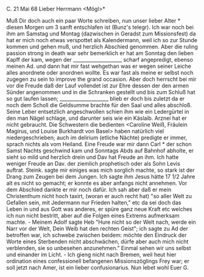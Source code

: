  C. 21 Mai 68
Lieber Herrmann <Mögl>*

Muß Dir doch auch ein paar Worte schreiben, nun unser lieber Alter <Hebich>* diesen Morgen um 3 sanft entschlafen ist (Bunz's telegr). Ich war noch bei ihm am Samstag und Montag (dazwischen in Geradst zum Missionsfest) da hat er mich noch etwas verspottet als Kalendermann, weil ich so zur Stunde kommen und gehen muß, und herzlich Abschied genommen. Aber die ruling passion strong in death war sehr bemerklich er hat am Sonntag den lieben Kapff der kam, wegen der ____________________ scharf angepredigt, ebenso meinen Ad. und dann hat mir fast wehgethan was er wegen seiner Leiche alles anordnete oder anordnen wollte. Es war fast als meine er selbst noch zugegen zu sein to improve the grand occasion. Aber doch herrscht bei mir vor die Freude daß der Lauf vollendet ist zur Ehre dessen der den armen Sünder angenommen und in die Schranken gestellt und bis zum Schluß hat so gut laufen lassen; ____________________ blieb er doch bis zuletzt da er noch dem Scholl die Geldsumme brachte für den Saal und alles abschloß. Seine Leber entsetzlich angeschwollen schien ihm wie ein Ledergürtel in den man Nägel schlage, und darunter seis wie ein Käslaib. Arznei hat er nicht gebraucht. Die Schwestern die bedienten <Caroline Weiß, Fräulein Magirus, und Louise Burkhardt von Basel> haben natürlich viel niedergeschrieben; auch im delirium (etliche Nächte) predigte er immer, sprach nichts als vom Heiland. Eine Freude war mir dann Carl <Weigle>* der schon Samst Nachts geschwind kam und Sonntags Abds auf Bahnhof abholte, er sieht so mild und herzlich drein und Dav hat Freude an ihm. Ich hatte weniger Freude an Dav. der ziemlich prophetisch oder als Sohn Levis auftrat. Steink. sagte mir einiges was mich sorglich machte, so stark ist der Drang zum Zeugen bei dem Jungen. Ich sagte ihm Jesus hätte 17 1/2 Jahre alt es nicht so gemacht; er konnte es aber anfangs nicht annehmen. Vor dem Abschied dankte er mir noch dafür. Ich sah aber daß er mein Christenthum nicht hoch taxirt, (woran er auch recht hat) "so aller Welt zu Gefallen sein, mit Jedermann nur Frieden halten," etc da sei doch das Leben in und aus Gott was anderes, er spüre ganz neue Kraft etc welches ich nun nicht bestritt, aber auf die Folgen eines Extrems aufmerksam machte. - Meinem Adolf sagte Heb "Hure nicht so der Welt nach, werde ein Narr vor der Welt, Dein Weib hat den rechten Geist"; ich sagte zu Ad der betroffen war, ich schwebe zwischen beidem: möchte den Eindruck der Worte eines Sterbenden nicht abschwächen, dürfe aber auch mich nicht verblenden, sie so unbesehen anzunehmen." Einmal sehen wir uns selbst und einander im Licht. - Ich gieng nicht nach Bremen, weil heut hier ordination eines confessionell befangenen Missionszöglings Frey war; er soll jetzt nach Amer, ist ein lieber confusionarius. Nun lebet wohl  Euer G.
